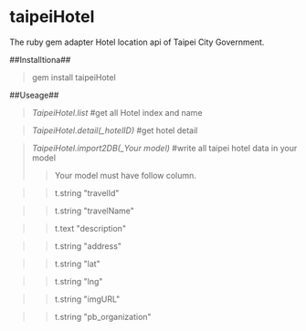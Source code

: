 taipeiHotel
===========

The ruby gem adapter Hotel location api of Taipei City Government.

##Installtiona##

> gem install taipeiHotel

##Useage##

>  *TaipeiHotel.list* #get all Hotel index and name

>  *TaipeiHotel.detail(_hotelID)* #get hotel detail

>  *TaipeiHotel.import2DB(_Your model)* #write all taipei hotel data in your model
>
>>Your model must have follow column.

>> t.string   "travelId"

>> t.string   "travelName"

>> t.text     "description"

>> t.string   "address"

>> t.string   "lat"

>> t.string   "lng"

>> t.string   "imgURL"

>> t.string   "pb_organization"
